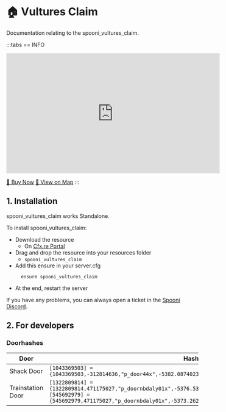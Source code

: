 # 🏠 Vultures Claim
Documentation relating to the spooni_vultures_claim.

:::tabs
== INFO
<iframe width="560" height="315" src="https://www.youtube.com/embed/0XkKZ34yOCw?si=-dKnqoV_oTQP024G" frameborder="0" allow="accelerometer; autoplay; clipboard-write; encrypted-media; gyroscope; picture-in-picture; web-share" referrerpolicy="strict-origin-when-cross-origin" allowfullscreen></iframe>

<a href="https://spooni-mapping.tebex.io/package/6665151" class="button-buy">🛒 Buy Now</a>
<a href="https://spooni.de/rdr2/?m=house8" class="button-map">📍 View on Map</a>
:::

## 1. Installation
spooni_vultures_claim works Standalone.  

To install spooni_vultures_claim:
- Download the resource
  - On [Cfx.re Portal](https://portal.cfx.re/)
- Drag and drop the resource into your resources folder
  - `spooni_vultures_claim`
- Add this ensure in your server.cfg
  ```
    ensure spooni_vultures_claim
  ```
- At the end, restart the server

If you have any problems, you can always open a ticket in the [Spooni Discord](https://discord.gg/spooni).

## 2. For developers
### Doorhashes
| Door                      | Hash
|---------------------------|----------------------------------------------------------------------------------|
| Shack Door                | `[1043369503] = {1043369503,-312814636,"p_door44x",-5382.0874023438,-2338.1135253906,-6.3426389694214}`
| Trainstation Door         | `[1322809814] = {1322809814,471175027,"p_doornbdaly01x",-5376.5366210938,-2373.0668945312,-5.0163526535034}` <br> `[545692979] = {545692979,471175027,"p_doornbdaly01x",-5373.2622070312,-2372.4729003906,-5.0323367118835}`
